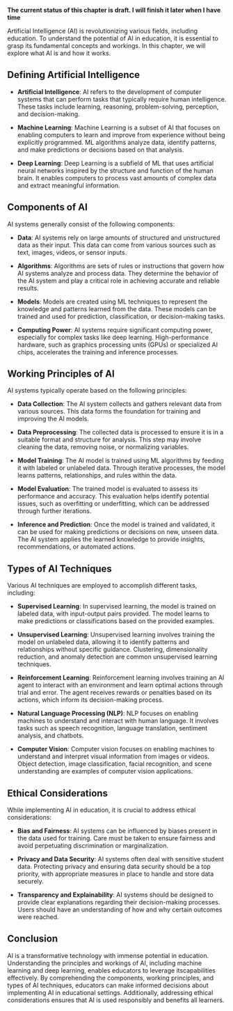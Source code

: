 **The current status of this chapter is draft. I will finish it later when I have time**

Artificial Intelligence (AI) is revolutionizing various fields, including education. To understand the potential of AI in education, it is essential to grasp its fundamental concepts and workings. In this chapter, we will explore what AI is and how it works.

Defining Artificial Intelligence
--------------------------------

* **Artificial Intelligence**: AI refers to the development of computer systems that can perform tasks that typically require human intelligence. These tasks include learning, reasoning, problem-solving, perception, and decision-making.

* **Machine Learning**: Machine Learning is a subset of AI that focuses on enabling computers to learn and improve from experience without being explicitly programmed. ML algorithms analyze data, identify patterns, and make predictions or decisions based on that analysis.

* **Deep Learning**: Deep Learning is a subfield of ML that uses artificial neural networks inspired by the structure and function of the human brain. It enables computers to process vast amounts of complex data and extract meaningful information.

Components of AI
----------------

AI systems generally consist of the following components:

* **Data**: AI systems rely on large amounts of structured and unstructured data as their input. This data can come from various sources such as text, images, videos, or sensor inputs.

* **Algorithms**: Algorithms are sets of rules or instructions that govern how AI systems analyze and process data. They determine the behavior of the AI system and play a critical role in achieving accurate and reliable results.

* **Models**: Models are created using ML techniques to represent the knowledge and patterns learned from the data. These models can be trained and used for prediction, classification, or decision-making tasks.

* **Computing Power**: AI systems require significant computing power, especially for complex tasks like deep learning. High-performance hardware, such as graphics processing units (GPUs) or specialized AI chips, accelerates the training and inference processes.

Working Principles of AI
------------------------

AI systems typically operate based on the following principles:

* **Data Collection**: The AI system collects and gathers relevant data from various sources. This data forms the foundation for training and improving the AI models.

* **Data Preprocessing**: The collected data is processed to ensure it is in a suitable format and structure for analysis. This step may involve cleaning the data, removing noise, or normalizing variables.

* **Model Training**: The AI model is trained using ML algorithms by feeding it with labeled or unlabeled data. Through iterative processes, the model learns patterns, relationships, and rules within the data.

* **Model Evaluation**: The trained model is evaluated to assess its performance and accuracy. This evaluation helps identify potential issues, such as overfitting or underfitting, which can be addressed through further iterations.

* **Inference and Prediction**: Once the model is trained and validated, it can be used for making predictions or decisions on new, unseen data. The AI system applies the learned knowledge to provide insights, recommendations, or automated actions.

Types of AI Techniques
----------------------

Various AI techniques are employed to accomplish different tasks, including:

* **Supervised Learning**: In supervised learning, the model is trained on labeled data, with input-output pairs provided. The model learns to make predictions or classifications based on the provided examples.

* **Unsupervised Learning**: Unsupervised learning involves training the model on unlabeled data, allowing it to identify patterns and relationships without specific guidance. Clustering, dimensionality reduction, and anomaly detection are common unsupervised learning techniques.

* **Reinforcement Learning**: Reinforcement learning involves training an AI agent to interact with an environment and learn optimal actions through trial and error. The agent receives rewards or penalties based on its actions, which inform its decision-making process.

* **Natural Language Processing (NLP)**: NLP focuses on enabling machines to understand and interact with human language. It involves tasks such as speech recognition, language translation, sentiment analysis, and chatbots.

* **Computer Vision**: Computer vision focuses on enabling machines to understand and interpret visual information from images or videos. Object detection, image classification, facial recognition, and scene understanding are examples of computer vision applications.

Ethical Considerations
----------------------

While implementing AI in education, it is crucial to address ethical considerations:

* **Bias and Fairness**: AI systems can be influenced by biases present in the data used for training. Care must be taken to ensure fairness and avoid perpetuating discrimination or marginalization.

* **Privacy and Data Security**: AI systems often deal with sensitive student data. Protecting privacy and ensuring data security should be a top priority, with appropriate measures in place to handle and store data securely.

* **Transparency and Explainability**: AI systems should be designed to provide clear explanations regarding their decision-making processes. Users should have an understanding of how and why certain outcomes were reached.

Conclusion
----------

AI is a transformative technology with immense potential in education. Understanding the principles and workings of AI, including machine learning and deep learning, enables educators to leverage itscapabilities effectively. By comprehending the components, working principles, and types of AI techniques, educators can make informed decisions about implementing AI in educational settings. Additionally, addressing ethical considerations ensures that AI is used responsibly and benefits all learners.
